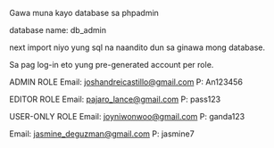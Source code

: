 Gawa muna kayo database sa phpadmin

database name: db_admin

next import niyo yung sql na naandito dun sa ginawa mong database.


Sa pag log-in eto yung pre-generated account per role.

ADMIN ROLE
Email: joshandreicastillo@gmail.com
P: An123456

EDITOR ROLE
Email: pajaro_lance@gmail.com
P: pass123

USER-ONLY ROLE
Email: joyniwonwoo@gmail.com 
P: ganda123

Email: jasmine_deguzman@gmail.com
P: jasmine7



